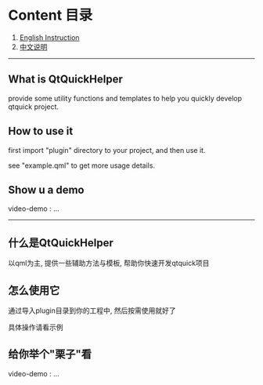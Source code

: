 
# Content 目录

1. [English Instruction](#What-is-QtQuickHelper)
2. [中文说明](#什么是QtQuickHelper)

---

## What is QtQuickHelper

provide some utility functions and templates to help you quickly develop qtquick project.

## How to use it

first import "plugin" directory to your project, and then use it.

see "example.qml" to get more usage details. 

## Show u a demo

video-demo : ...


---

## 什么是QtQuickHelper

以qml为主, 提供一些辅助方法与模板, 帮助你快速开发qtquick项目

## 怎么使用它

通过导入plugin目录到你的工程中, 然后按需使用就好了

具体操作请看示例

## 给你举个"栗子"看

video-demo : …
